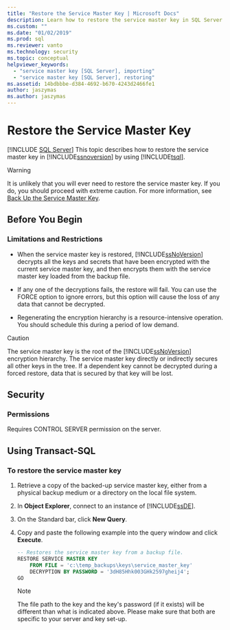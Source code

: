 ```yaml
---
title: "Restore the Service Master Key | Microsoft Docs"
description: Learn how to restore the service master key in SQL Server by using Transact-SQL. The service master key is the root of the SQL Server encryption hierarchy. 
ms.custom: ""
ms.date: "01/02/2019"
ms.prod: sql
ms.reviewer: vanto
ms.technology: security
ms.topic: conceptual
helpviewer_keywords: 
  - "service master key [SQL Server], importing"
  - "service master key [SQL Server], restoring"
ms.assetid: 14bdbbbe-d384-4692-b670-4243d2466fe1
author: jaszymas
ms.author: jaszymas
---
```

# Restore the Service Master Key
[!INCLUDE [SQL Server](../../../includes/applies-to-version/sqlserver.md)]
  This topic describes how to restore the service master key in [!INCLUDE[ssnoversion](../../../includes/ssnoversion-md.md)] by using [!INCLUDE[tsql](../../../includes/tsql-md.md)].  
  
> [!WARNING]  
> It is unlikely that you will ever need to restore the service master key. If you do, you should proceed with extreme caution. For more information, see [Back Up the Service Master Key](../../../relational-databases/security/encryption/back-up-the-service-master-key.md).  
  
## Before You Begin  
  
### Limitations and Restrictions  
  
- When the service master key is restored, [!INCLUDE[ssNoVersion](../../../includes/ssnoversion-md.md)] decrypts all the keys and secrets that have been encrypted with the current service master key, and then encrypts them with the service master key loaded from the backup file.  
  
- If any one of the decryptions fails, the restore will fail. You can use the FORCE option to ignore errors, but this option will cause the loss of any data that cannot be decrypted.  
  
- Regenerating the encryption hierarchy is a resource-intensive operation. You should schedule this during a period of low demand.  
  
> [!CAUTION]  
> The service master key is the root of the [!INCLUDE[ssNoVersion](../../../includes/ssnoversion-md.md)] encryption hierarchy. The service master key directly or indirectly secures all other keys in the tree. If a dependent key cannot be decrypted during a forced restore, data that is secured by that key will be lost.  
  
## Security  
  
### Permissions  
Requires CONTROL SERVER permission on the server.  
  
## Using Transact-SQL  
  
### To restore the service master key  
  
1. Retrieve a copy of the backed-up service master key, either from a physical backup medium or a directory on the local file system.  
  
2. In **Object Explorer**, connect to an instance of [!INCLUDE[ssDE](../../../includes/ssde-md.md)].  
  
3. On the Standard bar, click **New Query**.  
  
4. Copy and paste the following example into the query window and click **Execute**.  
  
    ```sql
    -- Restores the service master key from a backup file.  
    RESTORE SERVICE MASTER KEY   
        FROM FILE = 'c:\temp_backups\keys\service_master_key'   
        DECRYPTION BY PASSWORD = '3dH85Hhk003GHk2597gheij4';  
    GO  
    ```  
  
    > [!NOTE]  
    > The file path to the key and the key's password (if it exists) will be different than what is indicated above. Please make sure that both are specific to your server and key set-up.
